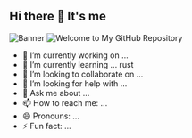 ## Hi there 👋 It's me

![Banner](https://path/to/your/banner-image.png)
![Welcome to My GitHub Repository](assets/banner-image.png)



- 🔭 I’m currently working on ...
- 🌱 I’m currently learning ... rust
- 👯 I’m looking to collaborate on ...
- 🤔 I’m looking for help with ...
- 💬 Ask me about ...
- 📫 How to reach me: ...
- 😄 Pronouns: ...
- ⚡ Fun fact: ...

